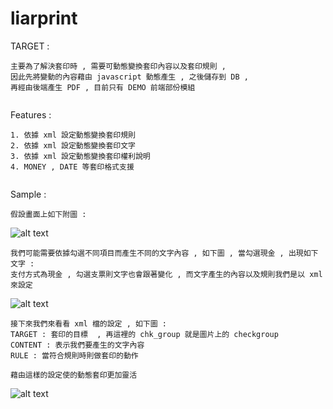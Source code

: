 liarprint
=========

TARGET : 
```
主要為了解決套印時 , 需要可動態變換套印內容以及套印規則 , 
因此先將變動的內容藉由 javascript 動態產生 , 之後儲存到 DB , 
再經由後端產生 PDF , 目前只有 DEMO 前端部份模組
   
```

Features : 
```
1. 依據 xml 設定動態變換套印規則
2. 依據 xml 設定動態變換套印文字
3. 依據 xml 設定動態變換套印權利說明
4. MONEY , DATE 等套印格式支援
   
```

Sample : 
```
假設畫面上如下附圖 : 
```
![alt text](https://dl.dropboxusercontent.com/u/23971112/github/2014-11-18_224016.jpg  "Title")

```
我們可能需要依據勾選不同項目而產生不同的文字內容 , 如下圖 , 當勾選現金 , 出現如下文字 : 
支付方式為現金 , 勾選支票則文字也會跟著變化 , 而文字產生的內容以及規則我們是以 xml 來設定
```
![alt text](https://dl.dropboxusercontent.com/u/23971112/github/2014-11-18_224412.jpg  "Title")

```
接下來我們來看看 xml 檔的設定 , 如下圖 : 
TARGET : 套印的目標  , 再這裡的 chk_group 就是圖片上的 checkgroup
CONTENT : 表示我們要產生的文字內容
RULE : 當符合規則時則做套印的動作

藉由這樣的設定使的動態套印更加靈活
```
![alt text](https://dl.dropboxusercontent.com/u/23971112/github/2014-11-18_225226.jpg  "Title")





